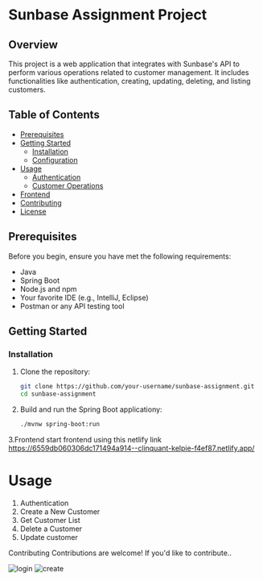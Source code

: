 # Sunbase Assignment Project

## Overview

This project is a web application that integrates with Sunbase's API to perform various operations related to customer management. It includes functionalities like authentication, creating, updating, deleting, and listing customers.

## Table of Contents

- [Prerequisites](#prerequisites)
- [Getting Started](#getting-started)
  - [Installation](#installation)
  - [Configuration](#configuration)
- [Usage](#usage)
  - [Authentication](#authentication)
  - [Customer Operations](#customer-operations)
- [Frontend](#frontend)
- [Contributing](#contributing)
- [License](#license)

## Prerequisites

Before you begin, ensure you have met the following requirements:

- Java
- Spring Boot
- Node.js and npm
- Your favorite IDE (e.g., IntelliJ, Eclipse)
- Postman or any API testing tool

## Getting Started

### Installation

1. Clone the repository:

   ```bash
   git clone https://github.com/your-username/sunbase-assignment.git
   cd sunbase-assignment

2. Build and run the Spring Boot applicationy:
      ```bash
    ./mvnw spring-boot:run


3.Frontend
 start frontend using this netlify link
https://6559db060306dc171494a914--clinquant-kelpie-f4ef87.netlify.app/

# Usage
1.  Authentication 
2.  Create a New Customer
3.  Get Customer List
4.  Delete a Customer
5.  Update customer


Contributing
Contributions are welcome! If you'd like to contribute..

![login](/blob/main/login.png)
![create](/blob/main/cus-create.png)
